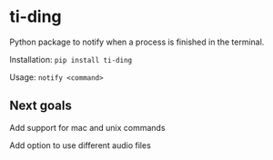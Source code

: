 # ti-ding
Python package to notify when a process is finished in the terminal.


Installation: ``` pip install ti-ding ```

Usage: ``` notify <command> ```

## Next goals 
Add support for mac and unix commands

Add option to use different audio files

